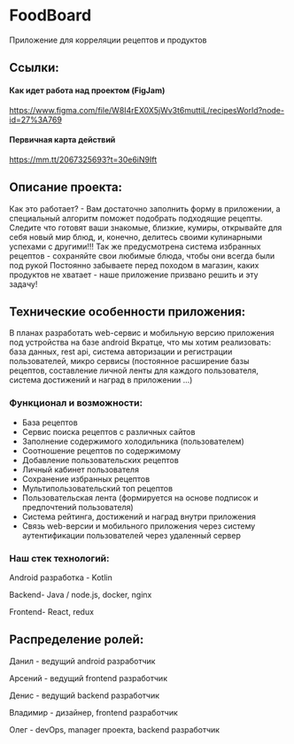 # FoodBoard
Приложение для корреляции рецептов и продуктов

## Ссылки:

#### Как идет работа над проектом (FigJam) 
https://www.figma.com/file/W8I4rEX0X5jWv3t6muttiL/recipesWorld?node-id=27%3A769
#### Первичная карта действий
https://mm.tt/2067325693?t=30e6iN9Ift

## Описание проекта:
Как это работает? - Вам достаточно заполнить форму в приложении, а специальный алгоритм поможет подобрать подходящие рецепты. Следите что готовят ваши знакомые, близкие, кумиры, открывайте для себя новый мир блюд, и, конечно, делитесь своими кулинарными успехами с другими!!! Так же предусмотрена система избранных рецептов - сохраняйте свои любимые блюда, чтобы они всегда были под рукой
Постоянно забываете перед походом в магазин, каких продуктов не хватает - наше приложение призвано решить и эту задачу!

## Технические особенности приложения:
В планах разработать web-сервис и мобильную версию приложения под устройства на базе android 
Вкратце, что мы хотим реализовать: база данных, rest api, система авторизации и регистрации пользователей, микро сервисы (постоянное расширение базы рецептов, составление личной ленты для каждого пользователя, система достижений и наград в приложении ...)

### Функционал и возможности:
- База рецептов
- Сервис поиска рецептов с различных сайтов 
- Заполнение содержимого холодильника (пользователем)
- Соотношение рецептов по содержимому
- Добавление пользовательских рецептов
- Личный кабинет пользователя
- Сохранение избранных рецептов
- Мультипользовательский топ рецептов
- Пользовательская лента (формируется на основе подписок и 
 предпочтений пользователя)
- Система рейтинга, достижений и наград внутри приложения
- Связь web-версии и мобильного приложения через систему аутентификации пользователей через удаленный сервер

### Наш стек технологий:

Android разработка - Kotlin

Backend- Java / node.js, docker, nginx

Frontend- React, redux

## Распределение ролей:

Данил - ведущий android разработчик

Арсений - ведущий frontend разработчик

Денис - ведущий backend разработчик

Владимир - дизайнер, frontend разработчик

Олег - devOps, manager проекта, backend разработчик
